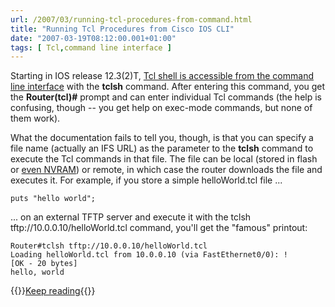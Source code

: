 ```yaml
---
url: /2007/03/running-tcl-procedures-from-command.html
title: "Running Tcl Procedures from Cisco IOS CLI"
date: "2007-03-19T08:12:00.001+01:00"
tags: [ Tcl,command line interface ]
---
```


Starting in IOS release 12.3(2)T, [Tcl shell is accessible from the command line interface](http://www.cisco.com/en/US/products/sw/iosswrel/ps5207/products_feature_guide09186a00801a75a7.html#wp1048060) with the **tclsh** command. After entering this command, you get the **Router(tcl)\#** prompt and can enter individual Tcl commands (the help is confusing, though -- you get help on exec-mode commands, but none of them work).  
<!--more-->
What the documentation fails to tell you, though, is that you can specify a file name (actually an IFS URL) as the parameter to the **tclsh** command to execute the Tcl commands in that file. The file can be local (stored in flash or [even NVRAM](/2007/02/store-your-eem-tcl-policies-in-nvram.html)) or remote, in which case the router downloads the file and executes it. For example, if you store a simple helloWorld.tcl file ...

```
puts "hello world";
```

... on an external TFTP server and execute it with the tclsh tftp://10.0.0.10/helloWorld.tcl command, you'll get the "famous" printout:

```
Router#tclsh tftp://10.0.0.10/helloWorld.tcl
Loading helloWorld.tcl from 10.0.0.10 (via FastEthernet0/0): !
[OK - 20 bytes]
hello, world
```

{{<jump>}}[Keep reading](/kb/Tclsh/){{</jump>}}